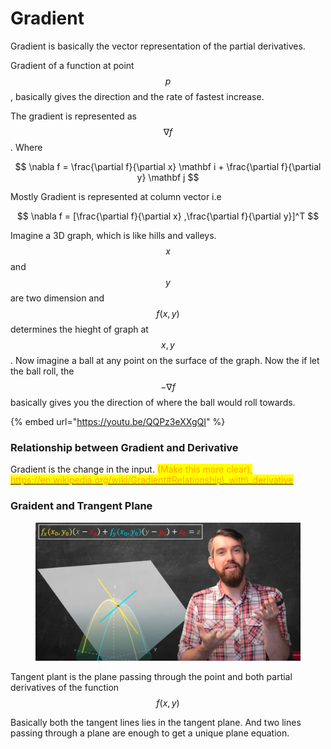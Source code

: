 # Gradient

Gradient is basically the vector representation of the partial derivatives.&#x20;

Gradient of a function at point $$p$$, basically gives the direction and the rate of fastest increase.&#x20;

The gradient is represented as $$\nabla f$$. Where

$$
\nabla f = \frac{\partial f}{\partial x} \mathbf i +  \frac{\partial f}{\partial y} \mathbf j
$$

Mostly Gradient is represented at column vector i.e

$$
\nabla f = [\frac{\partial f}{\partial x} ,\frac{\partial f}{\partial y}]^T
$$

Imagine a 3D graph, which is like hills and valleys. $$x$$and $$y$$ are two dimension and $$f(x,y)$$ determines the hieght of graph at $$x,y$$. Now imagine a ball at any point on the surface of the graph. Now the if let the ball roll, the $$- \nabla f$$basically gives you the direction of where the ball would roll towards.&#x20;

{% embed url="https://youtu.be/QQPz3eXXgQI" %}

### Relationship between Gradient and Derivative

Gradient is the change in the input. <mark style="color:orange;">(Make this more clear),</mark> [<mark style="color:orange;">https://en.wikipedia.org/wiki/Gradient#Relationship\_with\_derivative</mark>](https://en.wikipedia.org/wiki/Gradient#Relationship\_with\_derivative)

### &#x20;Graident and Trangent Plane

<figure><img src="../../.gitbook/assets/image (169).png" alt=""><figcaption></figcaption></figure>

Tangent plant is the plane passing through the point and both partial derivatives of the function $$f(x,y)$$

Basically both the tangent lines lies in the tangent plane. And two lines passing through a plane are enough to get a unique plane equation.&#x20;
